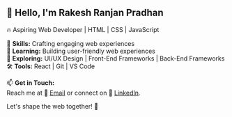 ## 👋 Hello, I'm Rakesh Ranjan Pradhan

🔥 Aspiring Web Developer | HTML | CSS | JavaScript


🚀 **Skills:** Crafting engaging web experiences <br>
🌱 **Learning:** Building user-friendly web experiences <br>
🌿 **Exploring:** UI/UX Design | Front-End Frameworks | Back-End Frameworks <br>
🛠️ **Tools:** React | Git | VS Code <br>

📫 **Get in Touch:** <br>
Reach me at 📧 [Email](mailto:rakeshranjanpradhan25@gmail.com) or connect on 💼 [LinkedIn](https://www.linkedin.com/in/rakeshranjan25). 

Let's shape the web together! 🌟


<!---
Rakeshranjan25/Rakeshranjan25 is a ✨ special ✨ repository because its `README.md` (this file) appears on your GitHub profile.
You can click the Preview link to take a look at your changes.
--->
